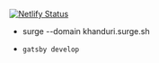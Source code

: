  [![Netlify Status](https://api.netlify.com/api/v1/badges/45ebd448-709c-4936-98f1-2a1f8b96653e/deploy-status)](https://app.netlify.com/sites/hardcore-kirch-21eda0/deploys)

 - surge --domain khanduri.surge.sh


- `gatsby develop`

